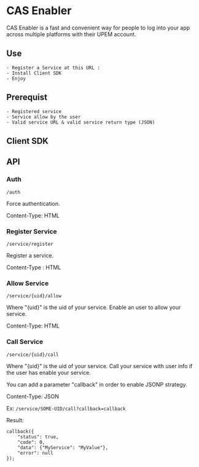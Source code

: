 CAS Enabler
===========

CAS Enabler  is a fast and convenient way for people to log into your app across multiple platforms with their UPEM account.

## Use

    - Register a Service at this URL :
    - Install Client SDK
    - Enjoy

## Prerequist

    - Registered service
    - Service allow by the user
    - Valid service URL & valid service return type (JSON)

## Client SDK

## API

### Auth
`/auth`

Force authentication.

Content-Type: HTML

### Register Service
`/service/register`

Register a service.

Content-Type : HTML

### Allow Service
`/service/{uid}/allow`

Where "{uid}" is the uid of your service.
Enable an user to allow your service.

Content-Type: HTML

### Call Service
`/service/{uid}/call`

Where "{uid}" is the uid of your service. Call your service with user info if the user has enable your service.

You can add a parameter "callback" in order to enable JSONP strategy.

Content-Type: JSON

Ex:
`/service/SOME-UID/call?callback=callback`

Result:

```jsonp
callback({
    "status": true,
    "code": 0,
    "data": {"MyService": "MyValue"},
    "error": null
});
```

